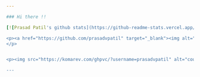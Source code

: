 ```yaml
---

### Hi there !!

[![Prasad Patil's github stats](https://github-readme-stats.vercel.app/api?username=prasadvpatil&count_private=true&include_all_commits=true&theme=vision-friendly-dark&show_icons=true)](https://github.com/prasadvpatil/github-readme-stats)

<p><a href="https://github.com/prasadvpatil" target="_blank"><img alt="Github" src="https://img.shields.io/badge/GitHub-%2312100E.svg?&style=for-the-badge&logo=Github&logoColor=white" /></a> <a href="https://www.linkedin.com/in/prasadvpatil" target="_blank"><img alt="LinkedIn" src="https://img.shields.io/badge/linkedin-%230077B5.svg?&style=for-the-badge&logo=linkedin&logoColor=white" /></a> 
</p>


<p><img src="https://komarev.com/ghpvc/?username=prasadvpatil" alt="counter" /></p>

---
```

